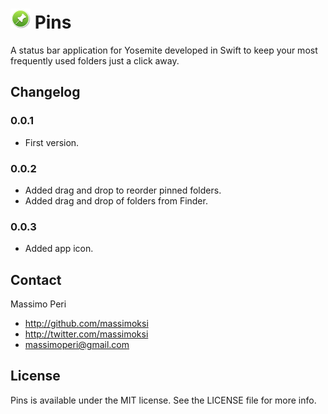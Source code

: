 # ![Pins](Others/logo_32.png) Pins

A status bar application for Yosemite developed in Swift to keep your most frequently used folders just a click away.

## Changelog

### 0.0.1
- First version.

### 0.0.2
- Added drag and drop to reorder pinned folders.
- Added drag and drop of folders from Finder.

### 0.0.3
- Added app icon.

## Contact

Massimo Peri

- http://github.com/massimoksi
- http://twitter.com/massimoksi
- massimoperi@gmail.com

## License

Pins is available under the MIT license. See the LICENSE file for more info.
